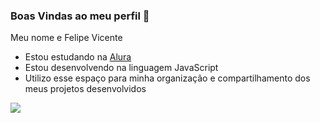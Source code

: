 ### Boas Vindas ao meu perfil 💙

Meu nome e Felipe Vicente
- Estou estudando na [Alura](https://Alura.com.br)
- Estou desenvolvendo na linguagem JavaScript
- Utilizo esse espaço para minha organização e compartilhamento dos meus projetos desenvolvidos


![](https://media1.tenor.com/m/uVBb9OupQ8sAAAAd/happy-mothers-day-mother%27s-day.gif)
